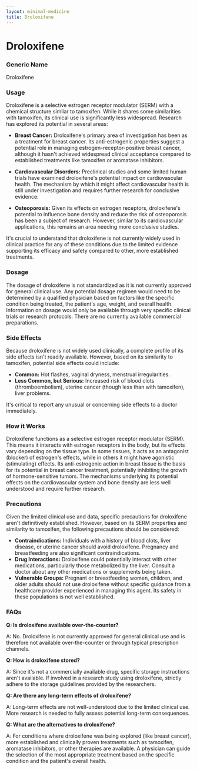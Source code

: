 ```yaml
---
layout: minimal-medicine
title: Droloxifene
---
```


# Droloxifene
### Generic Name
Droloxifene

### Usage

Droloxifene is a selective estrogen receptor modulator (SERM) with a chemical structure similar to tamoxifen.  While it shares some similarities with tamoxifen, its clinical use is significantly less widespread.  Research has explored its potential in several areas:

* **Breast Cancer:** Droloxifene's primary area of investigation has been as a treatment for breast cancer.  Its anti-estrogenic properties suggest a potential role in managing estrogen-receptor-positive breast cancer, although it hasn't achieved widespread clinical acceptance compared to established treatments like tamoxifen or aromatase inhibitors.

* **Cardiovascular Disorders:**  Preclinical studies and some limited human trials have examined droloxifene's potential impact on cardiovascular health.  The mechanism by which it might affect cardiovascular health is still under investigation and requires further research for conclusive evidence.

* **Osteoporosis:**  Given its effects on estrogen receptors, droloxifene's potential to influence bone density and reduce the risk of osteoporosis has been a subject of research.  However, similar to its cardiovascular applications, this remains an area needing more conclusive studies.

It's crucial to understand that droloxifene is not currently widely used in clinical practice for any of these conditions due to the limited evidence supporting its efficacy and safety compared to other, more established treatments.


### Dosage

The dosage of droloxifene is not standardized as it is not currently approved for general clinical use.  Any potential dosage regimen would need to be determined by a qualified physician based on factors like the specific condition being treated, the patient's age, weight, and overall health.  Information on dosage would only be available through very specific clinical trials or research protocols.  There are no currently available commercial preparations.


### Side Effects

Because droloxifene is not widely used clinically, a complete profile of its side effects isn't readily available.  However, based on its similarity to tamoxifen, potential side effects could include:

* **Common:**  Hot flashes, vaginal dryness, menstrual irregularities.
* **Less Common, but Serious:**  Increased risk of blood clots (thromboembolism), uterine cancer (though less than with tamoxifen), liver problems.

It's critical to report any unusual or concerning side effects to a doctor immediately.

### How it Works

Droloxifene functions as a selective estrogen receptor modulator (SERM).  This means it interacts with estrogen receptors in the body, but its effects vary depending on the tissue type.  In some tissues, it acts as an antagonist (blocker) of estrogen's effects, while in others it might have agonistic (stimulating) effects.  Its anti-estrogenic action in breast tissue is the basis for its potential in breast cancer treatment, potentially inhibiting the growth of hormone-sensitive tumors.  The mechanisms underlying its potential effects on the cardiovascular system and bone density are less well understood and require further research.


### Precautions

Given the limited clinical use and data, specific precautions for droloxifene aren't definitively established.  However, based on its SERM properties and similarity to tamoxifen, the following precautions should be considered:

* **Contraindications:**  Individuals with a history of blood clots, liver disease, or uterine cancer should avoid droloxifene.  Pregnancy and breastfeeding are also significant contraindications.
* **Drug Interactions:**  Droloxifene could potentially interact with other medications, particularly those metabolized by the liver.  Consult a doctor about any other medications or supplements being taken.
* **Vulnerable Groups:**  Pregnant or breastfeeding women, children, and older adults should not use droloxifene without specific guidance from a healthcare provider experienced in managing this agent.  Its safety in these populations is not well established.


### FAQs

**Q: Is droloxifene available over-the-counter?**

A: No. Droloxifene is not currently approved for general clinical use and is therefore not available over-the-counter or through typical prescription channels.

**Q: How is droloxifene stored?**

A: Since it's not a commercially available drug, specific storage instructions aren't available.  If involved in a research study using droloxifene, strictly adhere to the storage guidelines provided by the researchers.

**Q: Are there any long-term effects of droloxifene?**

A:  Long-term effects are not well-understood due to the limited clinical use.  More research is needed to fully assess potential long-term consequences.

**Q: What are the alternatives to droloxifene?**

A:  For conditions where droloxifene was being explored (like breast cancer), more established and clinically proven treatments such as tamoxifen, aromatase inhibitors, or other therapies are available.  A physician can guide the selection of the most appropriate treatment based on the specific condition and the patient's overall health.
